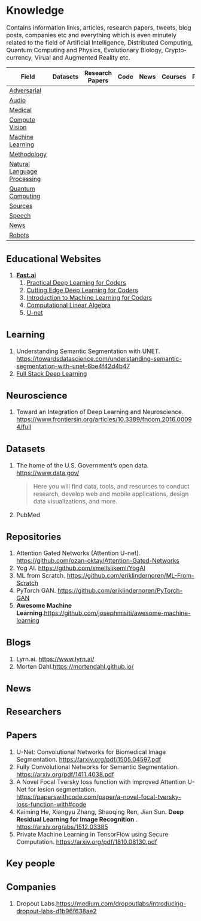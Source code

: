 # Knowledge
<font size = 3>
Contains information links, articles, research papers, tweets, blog posts, companies etc and everything which is even minutely related to the field of Artificial Intelligence, Distributed Computing, Quantum Computing and Physics, Evolutionary Biology, Crypto-currency, Virual and Augmented Reality etc.

|Field| Datasets| Research Papers| Code| News| Courses| People|
|-----|---------|----------------|-----|-----|--------|-------|
|[Adversarial](/Adversarial/README.md)|
|[Audio](/Audio/README.md)|
|[Medical](/Medical/README.md)|
|[Compute Vision](/Computer-Vision.md)|
|[Machine Learning](/Machine-Learning.md)|
|[Methodology](/Methodology.md)|
|[Natural Language Processing](/Natural-Language-Processing.md)|
|[Quantum Computing](/Quantum-Computing.md)|
|[Sources](/Sources/README.md)|
|[Speech](/Speech.md)|
|[News](/News.md)|
|[Robots](/Robots.md)|


## Educational Websites
1. [**Fast.ai**](https://www.fast.ai/)
    1. [Practical Deep Learning for Coders](http://course.fast.ai/)
    2. [Cutting Edge Deep Learning for Coders](http://course18.fast.ai/part2.html)
    3. [Introduction to Machine Learning for Coders](http://course18.fast.ai/ml)
    4. [Computational Linear Algebra](https://github.com/fastai/numerical-linear-algebra/blob/master/README.md)
    5. [U-net](http://course18.fast.ai/lessons/lesson14.html)
 
 ## Learning
 1. Understanding Semantic Segmentation with UNET. https://towardsdatascience.com/understanding-semantic-segmentation-with-unet-6be4f42d4b47
2.  [Full Stack Deep Learning](https://fullstackdeeplearning.com/march2019)
    
    
## Neuroscience
1. Toward an Integration of Deep Learning and Neuroscience. https://www.frontiersin.org/articles/10.3389/fncom.2016.00094/full


## Datasets
1. The home of the U.S. Government’s open data. https://www.data.gov/
	>Here you will find data, tools, and resources to conduct research, develop web and mobile applications, design data visualizations, and more.
2. PubMed 


## Repositories
1. Attention Gated Networks (Attention U-net). https://github.com/ozan-oktay/Attention-Gated-Networks
2. Yog AI. https://github.com/smellslikeml/YogAI
1. ML from Scratch. https://github.com/eriklindernoren/ML-From-Scratch
2. PyTorch GAN. https://github.com/eriklindernoren/PyTorch-GAN
3. **Awesome Machine Learning**.https://github.com/josephmisiti/awesome-machine-learning <br/>


## Blogs
1. Lyrn.ai. https://www.lyrn.ai/
2. Morten Dahl.https://mortendahl.github.io/
## News

## Researchers

## Papers
1. U-Net: Convolutional Networks for Biomedical Image Segmentation. https://arxiv.org/pdf/1505.04597.pdf
2. Fully Convolutional Networks for Semantic Segmentation. https://arxiv.org/pdf/1411.4038.pdf
3. A Novel Focal Tversky loss function with improved Attention U-Net for lesion segmentation. https://paperswithcode.com/paper/a-novel-focal-tversky-loss-function-with#code
4. Kaiming He, Xiangyu Zhang, Shaoqing Ren, Jian Sun. **Deep Residual Learning for Image Recognition** . https://arxiv.org/abs/1512.03385
1. Private Machine Learning in TensorFlow using Secure Computation. https://arxiv.org/pdf/1810.08130.pdf


## Key people

## Companies
1. Dropout Labs.https://medium.com/dropoutlabs/introducing-dropout-labs-d1b96f638ae2

